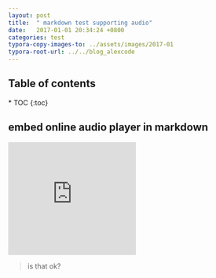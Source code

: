 ```yaml
---
layout: post
title:  " markdown test supporting audio"
date:   2017-01-01 20:34:24 +0800
categories: test
typora-copy-images-to: ../assets/images/2017-01
typora-root-url: ../../blog_alexcode
---
```

<h2>Table of contents</h2>
* TOC
{:toc}

## embed online audio player in markdown

<iframe height="230" width="260" src="https://www.ximalaya.com/thirdparty/player/sound/player.html?id=156534134&type=red" frameborder=0 allowfullscreen></iframe>

> is that ok?